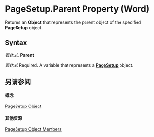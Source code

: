 
# PageSetup.Parent Property (Word)

Returns an  **Object** that represents the parent object of the specified **PageSetup** object.


## Syntax

 _表达式_. **Parent**

 _表达式_ Required. A variable that represents a **[PageSetup](1879d601-80ad-4fc0-1a87-92e999b59f88.md)** object.


## 另请参阅


#### 概念


[PageSetup Object](1879d601-80ad-4fc0-1a87-92e999b59f88.md)
#### 其他资源


[PageSetup Object Members](http://msdn.microsoft.com/library/9ff8b896-933b-1a19-19d5-5e5d87aab1b5%28Office.15%29.aspx)